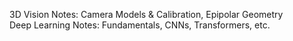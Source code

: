 3D Vision Notes: Camera Models & Calibration, Epipolar Geometry  
Deep Learning Notes: Fundamentals, CNNs, Transformers, etc.
